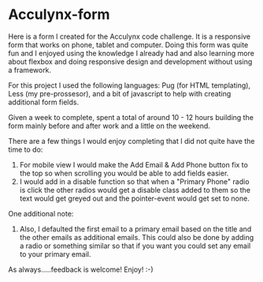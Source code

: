 # Acculynx-form
Here is a form I created for the Acculynx code challenge. It is a responsive form that works on phone, tablet and computer. Doing this form was quite fun and I enjoyed using the knowledge I already had and also learning more about flexbox and doing responsive design and development without using a framework.

For this project I used the following languages: Pug (for HTML templating), Less (my pre-prossesor), and a bit of javascript to help with creating additional form fields. 

Given a week to complete, spent a total of around 10 - 12 hours building the form mainly before and after work and a little on the weekend.

There are a few things I would enjoy completing that I did not quite have the time to do: 
  1. For mobile view I would make the Add Email & Add Phone button fix to the top so when scrolling you would be able to add fields easier. 
  2. I would add in a disable function so that when a "Primary Phone" radio is click the other radios would get a disable class added to them so the text would get greyed out and the pointer-event would get set to none.
  
One additional note:
  1. Also, I defaulted the first email to a primary email based on the title and the other emails as additional emails. This could also be done by adding a radio or something similar so that if you want you could set any email to your primary email.


As always.....feedback is welcome! Enjoy! :-)
